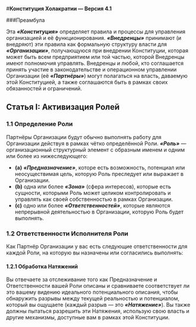 #**Конституция Холакратии — Версия 4.1**

###Преамбула

Эта **_«Конституция»_** определяет правила и процессы для управления организацией и её функционирования. **_«Внедренцы»_** принимают (и внедряют) эти правила как формальную структуру власти для **_«Организации»_**, получающуюся при внедрении Конституции, которая может быть всем предприятием или той частью, которой Внедренцы имеют полномочия управлять. Внедренцы и любой, кто соглашается принять участие в законодательстве и операционном управлении Организации (её **_«Партнёры»_**) могут полагаться на власть, даваемую этой Конституцией, а также соглашаются быть в рамках своих обязанностей и ограничений.

## Статья I: Активизация Ролей

### 1.1 Определение Роли

Партнёры Организации будут обычно выполнять работу для Организации действуя в рамках чётко определённой Роли. **_«Роль»_** — организационный структурный элемент с образным именем и одним или более из нижеследующего:
- **(a)** **_«Предназначение»_**, которе есть возможность, потенциал или неосуществимая цель, которую Роль преследует или выражает в Организации.
- **(b)** одна или более **_«Зона»_** (сфера интересов), которые есть сущности, которыми Роль может целиком контролировать и управлять как своей собственностью в рамках Организации.
- **(c)** одно или более **_«Ответственностей»_**, которые являются непрерывной деятельностью в Организации, которую Роль будет выполнять.

### 1.2 Ответственности Исполнителя Роли
Как Партнёр Организации у вас есть следующие ответственности для каждой Роли, на которую вы назначены или согласились выполнять:

#### 1.2.1 Обработка Натяжений

Вы отвечаете за отслеживание того как Предназначение и Ответственности вашей Роли описаны и сравниваете соответствует ли это вашему видению идеального потенциального описания, чтобы обнаружить разрывы между текущей реальностью и потенциалом, который вы ощущаете (каждый разрыв — это **_«Натяжение»_**). Вы также должны пытаться разрешить эти Натяжения, использую свою власть и другие механизмы, доступные вам в рамках этой Конституции.
